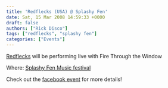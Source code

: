 ```yaml
---
title: 'Redflecks (USA) @ Splashy Fen'
date: Sat, 15 Mar 2008 14:59:33 +0000
draft: false
authors: ["Rick Disco"]
tags: ["redflecks", "splashy fen"]
categories: ["Events"]
---
```


[Redflecks](http://www.myspace.com/redflecks) will be performing live with Fire Through the Window

Where: [Splashy Fen Music festival](http://www.splashyfen.co.za/)

Check out the [facebook event](http://www.facebook.com/event.php?eid=36008745496) for more details!